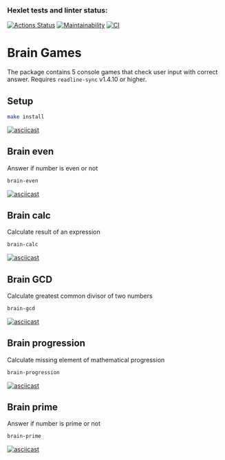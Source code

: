 ### Hexlet tests and linter status:
[![Actions Status](https://github.com/dnk530/frontend-project-lvl1/workflows/hexlet-check/badge.svg)](https://github.com/dnk530/frontend-project-lvl1/actions)
[![Maintainability](https://api.codeclimate.com/v1/badges/a99a88d28ad37a79dbf6/maintainability)](https://codeclimate.com/github/codeclimate/codeclimate/maintainability)
[![CI](https://github.com/dnk530/frontend-project-lvl1/actions/workflows/main.yml/badge.svg)](https://github.com/dnk530/frontend-project-lvl1/actions/workflows/main.yml)

# Brain Games
The package contains 5 console games that check user input with correct answer. Requires `readline-sync` v1.4.10 or higher.

## Setup

```sh 
make install
```

[![asciicast](https://asciinema.org/a/yLX18X7MpMdkANiTgolPNvFDO.svg)](https://asciinema.org/a/yLX18X7MpMdkANiTgolPNvFDO)

## Brain even
Answer if number is even or not

```sh
brain-even
```

[![asciicast](https://asciinema.org/a/IvveG6n1RToIgF6C03ykviDtb.svg)](https://asciinema.org/a/IvveG6n1RToIgF6C03ykviDtb)

## Brain calc
Calculate result of an expression

```sh
brain-calc
```

[![asciicast](https://asciinema.org/a/NVCsyU0mSG81gg2hCY0WC1rgh.svg)](https://asciinema.org/a/NVCsyU0mSG81gg2hCY0WC1rgh)

## Brain GCD
Calculate greatest common divisor of two numbers

```sh
brain-gcd
```

[![asciicast](https://asciinema.org/a/tv0Q1BkoxybAz9l7LP6nC6SH5.svg)](https://asciinema.org/a/tv0Q1BkoxybAz9l7LP6nC6SH5)

## Brain progression
Calculate missing element of mathematical progression

```sh
brain-progression
```

[![asciicast](https://asciinema.org/a/bVSLZvDjCS17brUOD3lgg1Lig.svg)](https://asciinema.org/a/bVSLZvDjCS17brUOD3lgg1Lig)

## Brain prime 
Answer if number is prime or not

```sh
brain-prime
```

[![asciicast](https://asciinema.org/a/FNdIHIhY7u3LPBhIUCalL3Uit.svg)](https://asciinema.org/a/FNdIHIhY7u3LPBhIUCalL3Uit)